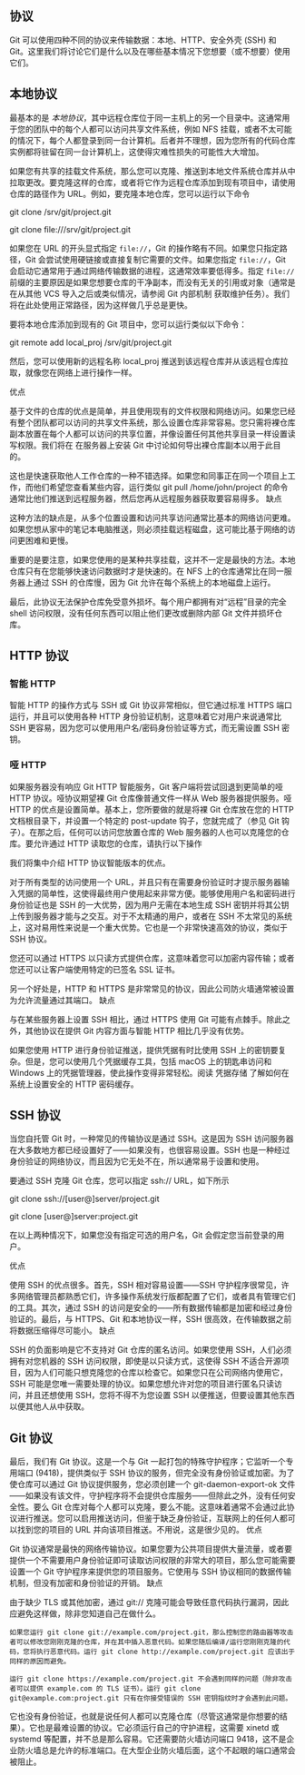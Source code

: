 ## 协议

Git 可以使用四种不同的协议来传输数据：本地、HTTP、安全外壳 (SSH) 和 Git。这里我们将讨论它们是什么以及在哪些基本情况下您想要（或不想要）使用它们。

## 本地协议

最基本的是 _本地协议_，其中远程仓库位于同一主机上的另一个目录中。这通常用于您的团队中的每个人都可以访问共享文件系统，例如 NFS 挂载，或者不太可能的情况下，每个人都登录到同一台计算机。后者并不理想，因为您所有的代码仓库实例都将驻留在同一台计算机上，这使得灾难性损失的可能性大大增加。

如果您有共享的挂载文件系统，那么您可以克隆、推送到本地文件系统仓库并从中拉取更改。要克隆这样的仓库，或者将它作为远程仓库添加到现有项目中，请使用仓库的路径作为 URL。例如，要克隆本地仓库，您可以运行以下命令

git clone /srv/git/project.git

git clone file:///srv/git/project.git

如果您在 URL 的开头显式指定 `file://`，Git 的操作略有不同。如果您只指定路径，Git 会尝试使用硬链接或直接复制它需要的文件。如果您指定 `file://`，Git 会启动它通常用于通过网络传输数据的进程，这通常效率要低得多。指定 `file://` 前缀的主要原因是如果您想要仓库的干净副本，而没有无关的引用或对象（通常是在从其他 VCS 导入之后或类似情况，请参阅 Git 内部机制 获取维护任务）。我们将在此处使用正常路径，因为这样做几乎总是更快。

要将本地仓库添加到现有的 Git 项目中，您可以运行类似以下命令：

git remote add local_proj /srv/git/project.git

然后，您可以使用新的远程名称 local_proj 推送到该远程仓库并从该远程仓库拉取，就像您在网络上进行操作一样。


优点

基于文件的仓库的优点是简单，并且使用现有的文件权限和网络访问。如果您已经有整个团队都可以访问的共享文件系统，那么设置仓库非常容易。您只需将裸仓库副本放置在每个人都可以访问的共享位置，并像设置任何其他共享目录一样设置读写权限。我们将在 在服务器上安装 Git 中讨论如何导出裸仓库副本以用于此目的。

这也是快速获取他人工作仓库的一种不错选择。如果您和同事正在同一个项目上工作，而他们希望您查看某些内容，运行类似 git pull /home/john/project 的命令通常比他们推送到远程服务器，然后您再从远程服务器获取要容易得多。
缺点

这种方法的缺点是，从多个位置设置和访问共享访问通常比基本的网络访问更难。如果您想从家中的笔记本电脑推送，则必须挂载远程磁盘，这可能比基于网络的访问更困难和更慢。

重要的是要注意，如果您使用的是某种共享挂载，这并不一定是最快的方法。本地仓库只有在您能够快速访问数据时才是快速的。在 NFS 上的仓库通常比在同一服务器上通过 SSH 的仓库慢，因为 Git 允许在每个系统上的本地磁盘上运行。

最后，此协议无法保护仓库免受意外损坏。每个用户都拥有对“远程”目录的完全 shell 访问权限，没有任何东西可以阻止他们更改或删除内部 Git 文件并损坏仓库。

## HTTP 协议

### 智能 HTTP

智能 HTTP 的操作方式与 SSH 或 Git 协议非常相似，但它通过标准 HTTPS 端口运行，并且可以使用各种 HTTP 身份验证机制，这意味着它对用户来说通常比 SSH 更容易，因为您可以使用用户名/密码身份验证等方式，而无需设置 SSH 密钥。

### 哑 HTTP

如果服务器没有响应 Git HTTP 智能服务，Git 客户端将尝试回退到更简单的哑 HTTP 协议。哑协议期望裸 Git 仓库像普通文件一样从 Web 服务器提供服务。哑 HTTP 的优点是设置简单。基本上，您所要做的就是将裸 Git 仓库放在您的 HTTP 文档根目录下，并设置一个特定的 post-update 钩子，您就完成了（参见 Git 钩子）。在那之后，任何可以访问您放置仓库的 Web 服务器的人也可以克隆您的仓库。要允许通过 HTTP 读取您的仓库，请执行以下操作



我们将集中介绍 HTTP 协议智能版本的优点。

对于所有类型的访问使用一个 URL，并且只有在需要身份验证时才提示服务器输入凭据的简单性，这使得最终用户使用起来非常方便。能够使用用户名和密码进行身份验证也是 SSH 的一大优势，因为用户无需在本地生成 SSH 密钥并将其公钥上传到服务器才能与之交互。对于不太精通的用户，或者在 SSH 不太常见的系统上，这对易用性来说是一个重大优势。它也是一个非常快速高效的协议，类似于 SSH 协议。

您还可以通过 HTTPS 以只读方式提供仓库，这意味着您可以加密内容传输；或者您还可以让客户端使用特定的已签名 SSL 证书。

另一个好处是，HTTP 和 HTTPS 是非常常见的协议，因此公司防火墙通常被设置为允许流量通过其端口。
缺点

与在某些服务器上设置 SSH 相比，通过 HTTPS 使用 Git 可能有点棘手。除此之外，其他协议在提供 Git 内容方面与智能 HTTP 相比几乎没有优势。

如果您使用 HTTP 进行身份验证推送，提供凭据有时比使用 SSH 上的密钥要复杂。但是，您可以使用几个凭据缓存工具，包括 macOS 上的钥匙串访问和 Windows 上的凭据管理器，使此操作变得非常轻松。阅读 凭据存储 了解如何在系统上设置安全的 HTTP 密码缓存。

## SSH 协议

当您自托管 Git 时，一种常见的传输协议是通过 SSH。这是因为 SSH 访问服务器在大多数地方都已经设置好了——如果没有，也很容易设置。SSH 也是一种经过身份验证的网络协议，而且因为它无处不在，所以通常易于设置和使用。

要通过 SSH 克隆 Git 仓库，您可以指定 ssh:// URL，如下所示

git clone ssh://[user@]server/project.git

git clone [user@]server:project.git

在以上两种情况下，如果您没有指定可选的用户名，Git 会假定您当前登录的用户。


优点

使用 SSH 的优点很多。首先，SSH 相对容易设置——SSH 守护程序很常见，许多网络管理员都熟悉它们，许多操作系统发行版都配置了它们，或者具有管理它们的工具。其次，通过 SSH 的访问是安全的——所有数据传输都是加密和经过身份验证的。最后，与 HTTPS、Git 和本地协议一样，SSH 很高效，在传输数据之前将数据压缩得尽可能小。
缺点

SSH 的负面影响是它不支持对 Git 仓库的匿名访问。如果您使用 SSH，人们必须拥有对您机器的 SSH 访问权限，即使是以只读方式，这使得 SSH 不适合开源项目，因为人们可能只想克隆您的仓库以检查它。如果您只在公司网络内使用它，SSH 可能是您唯一需要处理的协议。如果您想允许对您的项目进行匿名只读访问，并且还想使用 SSH，您将不得不为您设置 SSH 以便推送，但要设置其他东西以便其他人从中获取。

## Git 协议



最后，我们有 Git 协议。这是一个与 Git 一起打包的特殊守护程序；它监听一个专用端口 (9418)，提供类似于 SSH 协议的服务，但完全没有身份验证或加密。为了使仓库可以通过 Git 协议提供服务，您必须创建一个 git-daemon-export-ok 文件——如果没有该文件，守护程序将不会提供仓库服务——但除此之外，没有任何安全性。要么 Git 仓库对每个人都可以克隆，要么不能。这意味着通常不会通过此协议进行推送。您可以启用推送访问，但鉴于缺乏身份验证，互联网上的任何人都可以找到您的项目的 URL 并向该项目推送。不用说，这是很少见的。
优点

Git 协议通常是最快的网络传输协议。如果您要为公共项目提供大量流量，或者要提供一个不需要用户身份验证即可读取访问权限的非常大的项目，那么您可能需要设置一个 Git 守护程序来提供您的项目服务。它使用与 SSH 协议相同的数据传输机制，但没有加密和身份验证的开销。
缺点

由于缺少 TLS 或其他加密，通过 git:// 克隆可能会导致任意代码执行漏洞，因此应避免这样做，除非您知道自己在做什么。

    如果您运行 git clone git://example.com/project.git，那么控制您的路由器等攻击者可以修改您刚刚克隆的仓库，并在其中插入恶意代码。如果您随后编译/运行您刚刚克隆的代码，您将执行恶意代码。运行 git clone http://example.com/project.git 应该出于同样的原因而避免。

    运行 git clone https://example.com/project.git 不会遇到同样的问题（除非攻击者可以提供 example.com 的 TLS 证书）。运行 git clone git@example.com:project.git 只有在你接受错误的 SSH 密钥指纹时才会遇到此问题。

它也没有身份验证，也就是说任何人都可以克隆仓库（尽管这通常是你想要的结果）。它也是最难设置的协议。它必须运行自己的守护进程，这需要 xinetd 或 systemd 等配置，并不总是那么容易。它还需要防火墙访问端口 9418，这不是企业防火墙总是允许的标准端口。在大型企业防火墙后面，这个不起眼的端口通常会被阻止。
